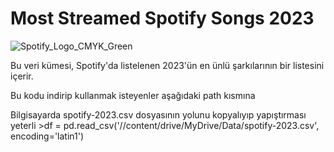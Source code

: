 # Most Streamed Spotify Songs 2023
![Spotify_Logo_CMYK_Green](https://github.com/ozaneermis/Spotify-2023/assets/74829981/3a6f1419-b1da-4ad2-87ce-edfd92dbdf4f)

Bu veri kümesi, Spotify'da listelenen 2023'ün en ünlü şarkılarının bir listesini içerir. 

Bu kodu indirip kullanmak isteyenler aşağıdaki path kısmına
<p> Bilgisayarda spotify-2023.csv dosyasının yolunu kopyalıyıp yapıştırması yeterli
>df = pd.read_csv('//content/drive/MyDrive/Data/spotify-2023.csv', encoding='latin1')


